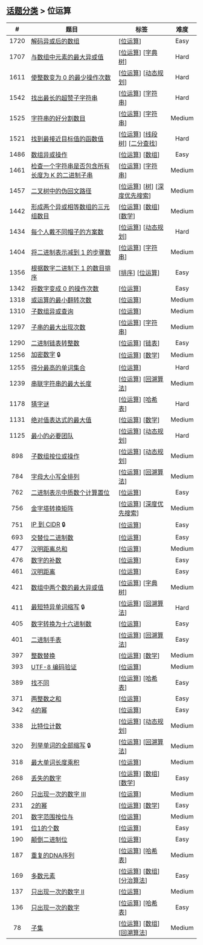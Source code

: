 <!--|This file generated by command(leetcode tag); DO NOT EDIT.            |-->
<!--+----------------------------------------------------------------------+-->
<!--|@author    openset <openset.wang@gmail.com>                           |-->
<!--|@link      https://github.com/openset                                 |-->
<!--|@home      https://github.com/openset/leetcode                        |-->
<!--+----------------------------------------------------------------------+-->

## [话题分类](../README.md) > 位运算

| # | 题目 | 标签 | 难度 |
| :-: | - | - | :-: |
| 1720 | [解码异或后的数组](../../problems/decode-xored-array) | [[位运算](../bit-manipulation/README.md)]  | Easy |
| 1707 | [与数组中元素的最大异或值](../../problems/maximum-xor-with-an-element-from-array) | [[位运算](../bit-manipulation/README.md)] [[字典树](../trie/README.md)]  | Hard |
| 1611 | [使整数变为 0 的最少操作次数](../../problems/minimum-one-bit-operations-to-make-integers-zero) | [[位运算](../bit-manipulation/README.md)] [[动态规划](../dynamic-programming/README.md)]  | Hard |
| 1542 | [找出最长的超赞子字符串](../../problems/find-longest-awesome-substring) | [[位运算](../bit-manipulation/README.md)] [[字符串](../string/README.md)]  | Hard |
| 1525 | [字符串的好分割数目](../../problems/number-of-good-ways-to-split-a-string) | [[位运算](../bit-manipulation/README.md)] [[字符串](../string/README.md)]  | Medium |
| 1521 | [找到最接近目标值的函数值](../../problems/find-a-value-of-a-mysterious-function-closest-to-target) | [[位运算](../bit-manipulation/README.md)] [[线段树](../segment-tree/README.md)] [[二分查找](../binary-search/README.md)]  | Hard |
| 1486 | [数组异或操作](../../problems/xor-operation-in-an-array) | [[位运算](../bit-manipulation/README.md)] [[数组](../array/README.md)]  | Easy |
| 1461 | [检查一个字符串是否包含所有长度为 K 的二进制子串](../../problems/check-if-a-string-contains-all-binary-codes-of-size-k) | [[位运算](../bit-manipulation/README.md)] [[字符串](../string/README.md)]  | Medium |
| 1457 | [二叉树中的伪回文路径](../../problems/pseudo-palindromic-paths-in-a-binary-tree) | [[位运算](../bit-manipulation/README.md)] [[树](../tree/README.md)] [[深度优先搜索](../depth-first-search/README.md)]  | Medium |
| 1442 | [形成两个异或相等数组的三元组数目](../../problems/count-triplets-that-can-form-two-arrays-of-equal-xor) | [[位运算](../bit-manipulation/README.md)] [[数组](../array/README.md)] [[数学](../math/README.md)]  | Medium |
| 1434 | [每个人戴不同帽子的方案数](../../problems/number-of-ways-to-wear-different-hats-to-each-other) | [[位运算](../bit-manipulation/README.md)] [[动态规划](../dynamic-programming/README.md)]  | Hard |
| 1404 | [将二进制表示减到 1 的步骤数](../../problems/number-of-steps-to-reduce-a-number-in-binary-representation-to-one) | [[位运算](../bit-manipulation/README.md)] [[字符串](../string/README.md)]  | Medium |
| 1356 | [根据数字二进制下 1 的数目排序](../../problems/sort-integers-by-the-number-of-1-bits) | [[排序](../sort/README.md)] [[位运算](../bit-manipulation/README.md)]  | Easy |
| 1342 | [将数字变成 0 的操作次数](../../problems/number-of-steps-to-reduce-a-number-to-zero) | [[位运算](../bit-manipulation/README.md)]  | Easy |
| 1318 | [或运算的最小翻转次数](../../problems/minimum-flips-to-make-a-or-b-equal-to-c) | [[位运算](../bit-manipulation/README.md)]  | Medium |
| 1310 | [子数组异或查询](../../problems/xor-queries-of-a-subarray) | [[位运算](../bit-manipulation/README.md)]  | Medium |
| 1297 | [子串的最大出现次数](../../problems/maximum-number-of-occurrences-of-a-substring) | [[位运算](../bit-manipulation/README.md)] [[字符串](../string/README.md)]  | Medium |
| 1290 | [二进制链表转整数](../../problems/convert-binary-number-in-a-linked-list-to-integer) | [[位运算](../bit-manipulation/README.md)] [[链表](../linked-list/README.md)]  | Easy |
| 1256 | [加密数字](../../problems/encode-number) 🔒 | [[位运算](../bit-manipulation/README.md)] [[数学](../math/README.md)]  | Medium |
| 1255 | [得分最高的单词集合](../../problems/maximum-score-words-formed-by-letters) | [[位运算](../bit-manipulation/README.md)]  | Hard |
| 1239 | [串联字符串的最大长度](../../problems/maximum-length-of-a-concatenated-string-with-unique-characters) | [[位运算](../bit-manipulation/README.md)] [[回溯算法](../backtracking/README.md)]  | Medium |
| 1178 | [猜字谜](../../problems/number-of-valid-words-for-each-puzzle) | [[位运算](../bit-manipulation/README.md)] [[哈希表](../hash-table/README.md)]  | Hard |
| 1131 | [绝对值表达式的最大值](../../problems/maximum-of-absolute-value-expression) | [[位运算](../bit-manipulation/README.md)] [[数学](../math/README.md)]  | Medium |
| 1125 | [最小的必要团队](../../problems/smallest-sufficient-team) | [[位运算](../bit-manipulation/README.md)] [[动态规划](../dynamic-programming/README.md)]  | Hard |
| 898 | [子数组按位或操作](../../problems/bitwise-ors-of-subarrays) | [[位运算](../bit-manipulation/README.md)] [[动态规划](../dynamic-programming/README.md)]  | Medium |
| 784 | [字母大小写全排列](../../problems/letter-case-permutation) | [[位运算](../bit-manipulation/README.md)] [[回溯算法](../backtracking/README.md)]  | Medium |
| 762 | [二进制表示中质数个计算置位](../../problems/prime-number-of-set-bits-in-binary-representation) | [[位运算](../bit-manipulation/README.md)]  | Easy |
| 756 | [金字塔转换矩阵](../../problems/pyramid-transition-matrix) | [[位运算](../bit-manipulation/README.md)] [[深度优先搜索](../depth-first-search/README.md)]  | Medium |
| 751 | [IP 到 CIDR](../../problems/ip-to-cidr) 🔒 | [[位运算](../bit-manipulation/README.md)]  | Easy |
| 693 | [交替位二进制数](../../problems/binary-number-with-alternating-bits) | [[位运算](../bit-manipulation/README.md)]  | Easy |
| 477 | [汉明距离总和](../../problems/total-hamming-distance) | [[位运算](../bit-manipulation/README.md)]  | Medium |
| 476 | [数字的补数](../../problems/number-complement) | [[位运算](../bit-manipulation/README.md)]  | Easy |
| 461 | [汉明距离](../../problems/hamming-distance) | [[位运算](../bit-manipulation/README.md)]  | Easy |
| 421 | [数组中两个数的最大异或值](../../problems/maximum-xor-of-two-numbers-in-an-array) | [[位运算](../bit-manipulation/README.md)] [[字典树](../trie/README.md)]  | Medium |
| 411 | [最短特异单词缩写](../../problems/minimum-unique-word-abbreviation) 🔒 | [[位运算](../bit-manipulation/README.md)] [[回溯算法](../backtracking/README.md)]  | Hard |
| 405 | [数字转换为十六进制数](../../problems/convert-a-number-to-hexadecimal) | [[位运算](../bit-manipulation/README.md)]  | Easy |
| 401 | [二进制手表](../../problems/binary-watch) | [[位运算](../bit-manipulation/README.md)] [[回溯算法](../backtracking/README.md)]  | Easy |
| 397 | [整数替换](../../problems/integer-replacement) | [[位运算](../bit-manipulation/README.md)] [[数学](../math/README.md)]  | Medium |
| 393 | [UTF-8 编码验证](../../problems/utf-8-validation) | [[位运算](../bit-manipulation/README.md)]  | Medium |
| 389 | [找不同](../../problems/find-the-difference) | [[位运算](../bit-manipulation/README.md)] [[哈希表](../hash-table/README.md)]  | Easy |
| 371 | [两整数之和](../../problems/sum-of-two-integers) | [[位运算](../bit-manipulation/README.md)]  | Easy |
| 342 | [4的幂](../../problems/power-of-four) | [[位运算](../bit-manipulation/README.md)]  | Easy |
| 338 | [比特位计数](../../problems/counting-bits) | [[位运算](../bit-manipulation/README.md)] [[动态规划](../dynamic-programming/README.md)]  | Medium |
| 320 | [列举单词的全部缩写](../../problems/generalized-abbreviation) 🔒 | [[位运算](../bit-manipulation/README.md)] [[回溯算法](../backtracking/README.md)]  | Medium |
| 318 | [最大单词长度乘积](../../problems/maximum-product-of-word-lengths) | [[位运算](../bit-manipulation/README.md)]  | Medium |
| 268 | [丢失的数字](../../problems/missing-number) | [[位运算](../bit-manipulation/README.md)] [[数组](../array/README.md)] [[数学](../math/README.md)]  | Easy |
| 260 | [只出现一次的数字 III](../../problems/single-number-iii) | [[位运算](../bit-manipulation/README.md)]  | Medium |
| 231 | [2的幂](../../problems/power-of-two) | [[位运算](../bit-manipulation/README.md)] [[数学](../math/README.md)]  | Easy |
| 201 | [数字范围按位与](../../problems/bitwise-and-of-numbers-range) | [[位运算](../bit-manipulation/README.md)]  | Medium |
| 191 | [位1的个数](../../problems/number-of-1-bits) | [[位运算](../bit-manipulation/README.md)]  | Easy |
| 190 | [颠倒二进制位](../../problems/reverse-bits) | [[位运算](../bit-manipulation/README.md)]  | Easy |
| 187 | [重复的DNA序列](../../problems/repeated-dna-sequences) | [[位运算](../bit-manipulation/README.md)] [[哈希表](../hash-table/README.md)]  | Medium |
| 169 | [多数元素](../../problems/majority-element) | [[位运算](../bit-manipulation/README.md)] [[数组](../array/README.md)] [[分治算法](../divide-and-conquer/README.md)]  | Easy |
| 137 | [只出现一次的数字 II](../../problems/single-number-ii) | [[位运算](../bit-manipulation/README.md)]  | Medium |
| 136 | [只出现一次的数字](../../problems/single-number) | [[位运算](../bit-manipulation/README.md)] [[哈希表](../hash-table/README.md)]  | Easy |
| 78 | [子集](../../problems/subsets) | [[位运算](../bit-manipulation/README.md)] [[数组](../array/README.md)] [[回溯算法](../backtracking/README.md)]  | Medium |
